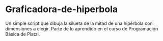 # Graficadora-de-hiperbola
Un simple script que dibuja la silueta de la mitad de una hipérbola con dimensiones a elegir. Parte de lo aprendido en el curso de Programación Básica de Platzi.

